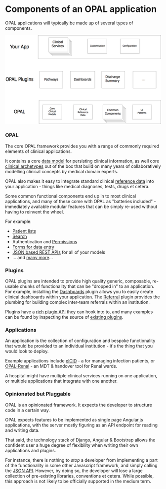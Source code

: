# Components of an OPAL application

OPAL applications will typically be made up of several types of components.

![Layers of an OPAL application](../img/OPALLayers.png)

### OPAL

The core OPAL framework provides you with a range of commonly required elements
of clinical applications.

It contains a core [data model](datamodel.md) for persisting clinical information,
as well core [clinical archetypes](archetypes.md) out of the box that build on many
years of collaboratively modelling clinical concepts by medical domain experts.

OPAL also makes it easy to integrate standard clinical [reference data](referencedata.md)
into your application - things like medical diagnoses, tests, drugs et cetera.

Some common functional components end up in to most clinical applications, and many
of these come with OPAL as "batteries included" - immediately available modular features
that can be simply re-used without having to reinvent the wheel.

For example:

* [Patient lists](list_views.md)
* [Search](search.md)
* Authentication and [Permissions](roles_and_permissions.md)
* [Forms for data entry](forms.md)
* [JSON based REST APIs](json_api.md) for all of your models
* ... and [many more](topic-guides.md)...

### Plugins

OPAL plugins are intended to provide high quality generic, composable, re-usable chunks of
functionality that can be "dropped in" to an application. For example, installing the
[Dashboards](https://github.com/openhealthcare/opal-dashboards) plugin allows you to easily
create clinical dashboards within your application. The
[Referral](https://github.com/openhealthcare/opal-referral) plugin provides the plumbing for
building complex inter-team referrals within an institution.

Plugins have a [rich plugin API](plugins.md) they can hook into to, and
many examples can be found by inspecting the source of [existing plugins](plugins_list.md).

### Applications

An application is the collection of configuration and bespoke functionality that would be
provided to an individual institution - it's the thing that you would look to deploy.

Example applications include [elCID](https://github.com/openhealthcare/elcid) - a for managing
infection patients, or [OPAL-Renal](https://github.com/openhealthcare/opal-renal) - an MDT &
handover tool for Renal wards.

A hospital might have multiple clinical services running on one application, or multiple
applications that integrate with one another.

### Opinionated but Pluggable

OPAL is an opinionated framework. It expects the developer to structure code in a
certain way.

OPAL expects features to be implemented as single page Angular.js applications, with the server
mostly figuring as an API endpoint for reading and writing data.

That said, the technology stack of Django, Angular & Bootstrap allows the confident user a huge
degree of flexibility when writing their own applications and plugins.

For instance, there is nothing to _stop_ a developer from implementing a part of the functionality
in some other Javascript framework, and simply calling the [JSON API](json_api.md). However, by
doing so, the developer will lose a large collection of pre-existing libraries, conventions et cetera.
While possible, this approach is not likely to be officially supported in the medium term.
